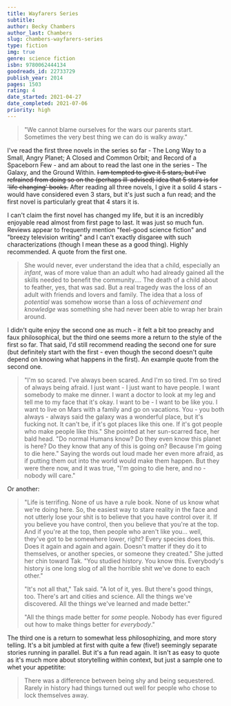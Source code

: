 ```yaml
---
title: Wayfarers Series
subtitle: 
author: Becky Chambers
author_last: Chambers
slug: chambers-wayfarers-series
type: fiction
img: true
genre: science fiction
isbn: 9780062444134
goodreads_id: 22733729
publish_year: 2014
pages: 1503
rating: 4
date_started: 2021-04-27
date_completed: 2021-07-06
priority: high
---
```


> "We cannot blame ourselves for the wars our parents start. Sometimes the very best thing we can do is walky away."

I've read the first three novels in the series so far - The Long Way to a Small, Angry Planet; A Closed and Common Orbit; and Record of a Spaceborn Few - and am about to read the last one in the series - The Galaxy, and the Ground Within. ~~I am tempted to give it 5 stars, but I've refrained from doing so on the (perhaps ill-advised) idea that 5 stars is for 'life changing' books.~~ After reading all three novels, I give it a solid 4 stars - would have considered even 3 stars, but it's just such a fun read; and the first novel is particularly great that 4 stars it is.

I can't claim the first novel has changed my life, but it is an incredibly enjoyable read almost from first page to last. It was just so much fun. Reviews appear to frequently mention "feel-good science fiction" and "breezy television writing" and I can't exactly disgaree with such characterizations (though I mean these as a good thing). Highly recommended. A quote from the first one.

> She would never, ever understand the idea that a child, especially an *infant*, was of more value than an adult who had already gained all the skills needed to benefit the community.... The death of a child about to feather, yes, that was sad. But a real tragedy was the loss of an adult with friends and lovers and family. The idea that a loss of *potential* was somehow worse than a loss of *achievement and knowledge* was something she had never been able to wrap her brain around.

I didn't quite enjoy the second one as much - it felt a bit too preachy and faux philosophical, but the third one seems more a return to the style of the first so far. That said, I'd still recommend reading the second one for sure (but definitely start with the first - even though the second doesn't quite depend on knowing what happens in the first). An example quote from the second one.

> "I'm so scared. I've always been scared. And I'm so tired. I'm so tired of always being afraid. I just want - I just want to have people. I want somebody to make me dinner. I want a doctor to look at my leg and tell me to my face that it's okay. I want to be - I want to be like you. I want to live on Mars with a family and go on vacations. You - you both always - always said the galaxy was a wonderful place, but it's fucking not. It can't be, if it's got places like this one. If it's got people who make people like this." She pointed at her sun-scarred face, her bald head. "Do normal Humans know? Do they even know this planet is here? Do they know that any of this is going on? Because I'm going to die here." Saying the words out loud made her even more afraid, as if putting them out into the world would make them happen. But they were there now, and it was true, "I'm going to die here, and no - nobody will care."

Or another:
> "Life is terrifing. None of us have a rule book. None of us know what we're doing here. So, the easiest way to stare reality in the face and not utterly lose your shit is to believe that you have control over it. If you believe you have control, then you believe that you're at the top. And if you're at the top, then people who aren't like you... well, they've got to be somewhere lower, right? Every species does this. Does it again and again and again. Doesn't matter if they do it to themselves, or another species, or someone they created." She jutted her chin toward Tak. "You studied history. You know this. Everybody's history is one long slog of all the horrible shit we've done to each other."  
>  
> "It's not all that," Tak said. "A lot of it, yes. But there's good things, too. There's art and cities and science. All the things we've discovered. All the things we've learned and made better."  
>  
> "All the things made better for *some* people. Nobody has ever figured out how to make things better for *everybody*."

The third one is a return to somewhat less philosophizing, and more story telling. It's a bit jumbled at first with quite a few (five!) seemingly separate stories running in parallel. But it's a fun read again. It isn't as easy to quote as it's much more about storytelling within context, but just a sample one to whet your appetitite:

> There was a difference between being shy and being sequestered. Rarely in history had things turned out well for people who chose to lock themselves away.